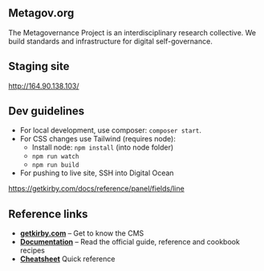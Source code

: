 ## Metagov.org

The Metagovernance Project is an interdisciplinary research collective. We build standards and infrastructure for digital self-governance.


## Staging site
http://164.90.138.103/

## Dev guidelines
* For local development, use composer: `composer start`.
* For CSS changes use Tailwind (requires node):
    * Install node: `npm install` (into node folder)
    * `npm run watch`
    * `npm run build`
* For pushing to live site, SSH into Digital Ocean

https://getkirby.com/docs/reference/panel/fields/line

## Reference links

-   **[getkirby.com](https://getkirby.com)** – Get to know the CMS
-   **[Documentation](https://getkirby.com/docs/guide)** – Read the official guide, reference and cookbook recipes
-   **[Cheatsheet](https://getkirby.com/docs/reference)** Quick reference
